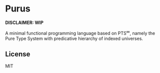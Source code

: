 # Purus

**DISCLAIMER: WIP**

A minimal functional programming language based on PTS<sup>&infin;</sup>, namely
the Pure Type System with predicative hierarchy of indexed universes.

## License

MIT
